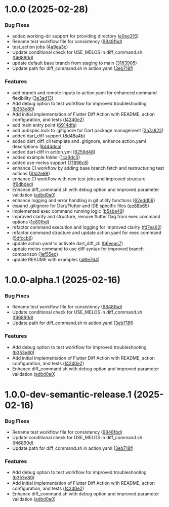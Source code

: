 # 1.0.0 (2025-02-28)


### Bug Fixes

* added working-dir support for providing directory ([e0ee316](https://github.com/ProjectAJ14/flutter_diff_action/commit/e0ee316d9a7dd790da69c565ad5c4c25efe4cfab))
* Rename test workflow file for consistency ([9848fbd](https://github.com/ProjectAJ14/flutter_diff_action/commit/9848fbd5b7a824448032fb9c8e714f5c42c14d43))
* test_action jobs ([4a9ea3c](https://github.com/ProjectAJ14/flutter_diff_action/commit/4a9ea3c186905d69776f95dfcb1bf0cc5670cdd1))
* Update conditional check for USE_MELOS in diff_command.sh ([f46890d](https://github.com/ProjectAJ14/flutter_diff_action/commit/f46890d2b2a9dce702ed14c332f7a625dc04fa60))
* update default base branch from staging to main ([3163905](https://github.com/ProjectAJ14/flutter_diff_action/commit/31639059bac4a65e7521f126ab22c24d4d49c63b))
* Update path for diff_command.sh in action.yaml ([3eb718f](https://github.com/ProjectAJ14/flutter_diff_action/commit/3eb718f1f779ad68186c3417a461916056f775f8))


### Features

* add branch and remote inputs to action.yaml for enhanced command flexibility ([3e3ad13](https://github.com/ProjectAJ14/flutter_diff_action/commit/3e3ad13466c55e4ead4fe880a9a387c57418196d))
* Add debug option to test workflow for improved troubleshooting ([b353e80](https://github.com/ProjectAJ14/flutter_diff_action/commit/b353e80c17377818e3b754cf3e4b3e65ca6b0e5b))
* Add initial implementation of Flutter Diff Action with README, action configuration, and tests ([f4240e2](https://github.com/ProjectAJ14/flutter_diff_action/commit/f4240e2932aa0c961f489b7444108bfbfac56dc0))
* add main entry point ([6914dfe](https://github.com/ProjectAJ14/flutter_diff_action/commit/6914dfec191c6d527c07e042c270169a82d07618))
* add pubspec.lock to .gitignore for Dart package management ([2a7a822](https://github.com/ProjectAJ14/flutter_diff_action/commit/2a7a822a0675ce62680658b161e6be95f41d1a7a))
* added dart_diff support ([8d46a4b](https://github.com/ProjectAJ14/flutter_diff_action/commit/8d46a4b97ca457223bcdc8d0127f068e0a1a3ef0))
* added dart_diff_cli template and .gitignore, enhance action.yaml descriptions ([8d44dca](https://github.com/ProjectAJ14/flutter_diff_action/commit/8d44dcabc43c693daf71c87dbada7e13519e726e))
* added dart-diff in action.yml ([6259d48](https://github.com/ProjectAJ14/flutter_diff_action/commit/6259d48d2b5e9d529d3c778ebe245dbff13166bc))
* added example folder ([1ca9dc0](https://github.com/ProjectAJ14/flutter_diff_action/commit/1ca9dc0db06ebb9420685f48f0ff3e3bdca14b31))
* added use-melos support ([71896c8](https://github.com/ProjectAJ14/flutter_diff_action/commit/71896c8147b0ece2a527085f57f1b44479781aef))
* enhance CI workflow by adding base branch fetch and restructuring test actions ([81d2e98](https://github.com/ProjectAJ14/flutter_diff_action/commit/81d2e9861c7b52db0d926cb3edeca1d8c2b07822))
* enhance CI workflow with new test jobs and improved structure ([f6dbded](https://github.com/ProjectAJ14/flutter_diff_action/commit/f6dbded976dcf703f227a709c62b2c7a6471cc4a))
* Enhance diff_command.sh with debug option and improved parameter validation ([adbd0a0](https://github.com/ProjectAJ14/flutter_diff_action/commit/adbd0a014b8792a29f980f87927410f5b5384559))
* enhance logging and error handling in git utility functions ([62edd06](https://github.com/ProjectAJ14/flutter_diff_action/commit/62edd06db5b48b50a3377db0d7c46305e1f00931))
* expand .gitignore for Dart/Flutter and IDE specific files ([ee88b65](https://github.com/ProjectAJ14/flutter_diff_action/commit/ee88b65e1876297f296f1952c820a58ccfe5427d))
* implemented exec command running logic ([b5aba49](https://github.com/ProjectAJ14/flutter_diff_action/commit/b5aba49244fe75c48d2007ef8ea912bb740c117a))
* improved clarity and structure, remove flutter flag from exec command options ([1e80fbd](https://github.com/ProjectAJ14/flutter_diff_action/commit/1e80fbdc19b1b36a2ec97580a0f52de7bee95e87))
* refactor command execution and logging for improved clarity ([fd7ea62](https://github.com/ProjectAJ14/flutter_diff_action/commit/fd7ea62140da550384c96304ad4665e895adb631))
* refactor command structure and update action.yaml for exec command ([5dfccb6](https://github.com/ProjectAJ14/flutter_diff_action/commit/5dfccb6674844d5e7fc86fcb60e9b8a805158006))
* update action.yaml to activate dart_diff_cli ([b6eeac7](https://github.com/ProjectAJ14/flutter_diff_action/commit/b6eeac7f874279b9833e0382c23dc17b4367d3ff))
* update melos command to use diff syntax for improved branch comparison ([1ef55ed](https://github.com/ProjectAJ14/flutter_diff_action/commit/1ef55ed94588de62a13aa4fb1ec4732fa76ea074))
* update README with examples ([a9fe764](https://github.com/ProjectAJ14/flutter_diff_action/commit/a9fe7649ce138f8f503136b15bf0ecbd4ae7c17d))

# 1.0.0-alpha.1 (2025-02-16)


### Bug Fixes

* Rename test workflow file for consistency ([9848fbd](https://github.com/ProjectAJ14/flutter_diff_action/commit/9848fbd5b7a824448032fb9c8e714f5c42c14d43))
* Update conditional check for USE_MELOS in diff_command.sh ([f46890d](https://github.com/ProjectAJ14/flutter_diff_action/commit/f46890d2b2a9dce702ed14c332f7a625dc04fa60))
* Update path for diff_command.sh in action.yaml ([3eb718f](https://github.com/ProjectAJ14/flutter_diff_action/commit/3eb718f1f779ad68186c3417a461916056f775f8))


### Features

* Add debug option to test workflow for improved troubleshooting ([b353e80](https://github.com/ProjectAJ14/flutter_diff_action/commit/b353e80c17377818e3b754cf3e4b3e65ca6b0e5b))
* Add initial implementation of Flutter Diff Action with README, action configuration, and tests ([f4240e2](https://github.com/ProjectAJ14/flutter_diff_action/commit/f4240e2932aa0c961f489b7444108bfbfac56dc0))
* Enhance diff_command.sh with debug option and improved parameter validation ([adbd0a0](https://github.com/ProjectAJ14/flutter_diff_action/commit/adbd0a014b8792a29f980f87927410f5b5384559))

# 1.0.0-dev-semantic-release.1 (2025-02-16)


### Bug Fixes

* Rename test workflow file for consistency ([9848fbd](https://github.com/ProjectAJ14/flutter_diff_action/commit/9848fbd5b7a824448032fb9c8e714f5c42c14d43))
* Update conditional check for USE_MELOS in diff_command.sh ([f46890d](https://github.com/ProjectAJ14/flutter_diff_action/commit/f46890d2b2a9dce702ed14c332f7a625dc04fa60))
* Update path for diff_command.sh in action.yaml ([3eb718f](https://github.com/ProjectAJ14/flutter_diff_action/commit/3eb718f1f779ad68186c3417a461916056f775f8))


### Features

* Add debug option to test workflow for improved troubleshooting ([b353e80](https://github.com/ProjectAJ14/flutter_diff_action/commit/b353e80c17377818e3b754cf3e4b3e65ca6b0e5b))
* Add initial implementation of Flutter Diff Action with README, action configuration, and tests ([f4240e2](https://github.com/ProjectAJ14/flutter_diff_action/commit/f4240e2932aa0c961f489b7444108bfbfac56dc0))
* Enhance diff_command.sh with debug option and improved parameter validation ([adbd0a0](https://github.com/ProjectAJ14/flutter_diff_action/commit/adbd0a014b8792a29f980f87927410f5b5384559))
